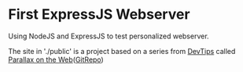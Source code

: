 # First ExpressJS Webserver

Using NodeJS and ExpressJS to test personalized webserver.

The site in './public' is a project based on a series from [DevTips](https://www.youtube.com/channel/UCyIe-61Y8C4_o-zZCtO4ETQ) called [Parallax on the Web](https://www.youtube.com/watch?v=STwoa-9jxi0)([GitRepo](https://github.com/DevTips/Parallax-on-the-Web-DevTips-))
